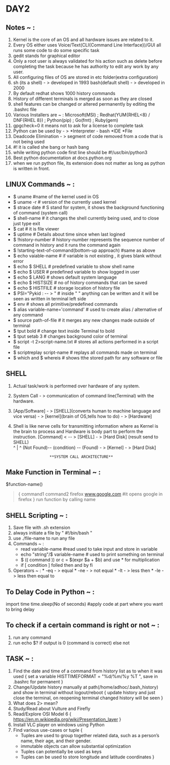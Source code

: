# DAY2
## Notes ~ :
  1. Kernel is the core of an OS and all hardware issues are related to it.
  2. Every OS either uses Voice/Text(CLI{Command Line Interface})/GUI all runs some code to do some specific task
  3. gedit stands for graphical editor
  4. Only a root user is always validated for his action such as delete before completing the task because he has authority to edit any work by any user.
  5. All configuring files of OS are stored in etc folder(extra configuration)
  6. sh (its a shell) - > developed in 1993   bash(default shell) - > developed in 2000
  7. By default redhat shows 1000 history commands
  8. History of different terminals is merged as soon as they are closed
  9. shell features can be changed or altered permanently by editing the .bashrc file
  10. Various Installers are ~ :
    Microsoft(MSI) ; Redhat(YUM{RHEL<8} / DNF{RHEL 8}) ; Python(pip) ; Go(fmt) ; Ruby(gem)
  11. gpgcheck=0 it means not to ask for a license to complete task
  12. Python can be used by - > *Interpreter - bash
                               *IDE
                               *File
  13. Deadcode Elimination - > segment of code removed from a code that is not being used  
  14. #!  it is called she bang or hash bang
  15. while writing python code first line should be
      #!/usr/bin/python3
  16. Best python documentation at docs.python.org
  17. when we run python file, its extension does not matter as long as python is written in front.
## LINUX Commands ~ :
  * $ uname                                 #name of the kernel used in OS
  * $ uname -r                              # version of the currently used kernel
  * $ strace date                           # S stand for system, it shows the background functioning of command (system call)
  * $ shell-name                            # it changes the shell currently being used, and to close just type exit
  * $ cat                                   # it is file viewer
  * $ uptime                                # Details about time since when last logined
  * $ !history-number                       # history-number represents the sequence number of command in history and it runs the command again
  * $ !starting-text-of-command(bottom-up approach) #same as above
  * $ echo vaiable-name                     # if variable is not existing , it gives blank without error
  * $ echo $ SHELL                          # predefined variable to show shell name
  * $ echo $ USER                           # predefined variable to show logged in user
  * $ echo $ LANG                           # shows default system language
  * $ echo $ HISTSIZE                       # no of history commands that can be saved
  * $ echo $ HISTFILE                       # storage location of history file
  * $ PSI="Pykid : -- > "                   # inside " " anything can be written and it will be seen as written in terminal left side
  * $ env                                   # shows all primitive/predefined commands
  * $ alias variable-name='command'         # used to create alias / alternative of any command
  * $ source path-of-file                   # it merges any new changes made outside of terminal
  * $ tput bold                             # change text inside Terminal to bold
  * $ tput setab 3                          # changes background color of terminal
  * $ script -t 2>script-name.txt           # stores all actions performed in a script file
  * $ scriptreplay script-name              # replays all commands made on terminal
  * $ which  and $ whereis                  # shows tthe stored path for any software or file
## SHELL
  1. Actual task/work is performed over hardware of any system.
  2. System Call - > communication of command line(Terminal) with the hardware.
  3. [App/Software] - > [SHELL](converts human to machine language and vice versa) - > [kernel](brain of OS,tells how to do) - > [Hardware]
  4. Shell is like nerve cells for transmitting information where as Kernel is the brain to process and Hardware is body part to perform the instruction.
    [Command] < -- > [SHELL] - > [Hard Disk]            (result send to SHELL)  
                       ^               |                        ^
                    (Not Found)-- (condition) -- (Found) - > [Kernel] - > [Hard Disk]
                    
                         **SYSTEM CALL ARCHITECTURE**
## Make Function in Terminal ~ :
  $function-name()
  > {
    command1
    command2
    firefox www.google.com                #it opens google in firefox
    }
    run function by calling name
    
## SHELL Scripting ~ :
  1. Save file with .sh extension
  2. always initiate a file by " #!/bin/bash "
  3. use ./file-name to run any file
  4. Commands ~ :
      * read variable-name               #read used to take input and store in variable
      * echo "string"/$ variable-name    # used to print something on terminal
      * $ (( command )) or  c = $(expr $a + $b) and use \* for multiplication
      * if [ condition ] folled then and by fi
  5. Operators ~ :
    * -eq - > equal
    * -ne - > not equal
    * -lt - > less then
    * -le - > less then equal to
    
## To Delay Code in Python ~ :
  import time
  time.sleep(No of seconds)           #apply code at part where you want to bring delay
  
## To check if a certain command is right or not ~ :
  1. run any command
  2. run echo $?
     if output is 0 (command is correct) else not
    
  
## TASK ~ :
  1. Find the date and time of a command from history list as to when it was used
     { set a variable HISTTIMEFORMAT = "%d/%m/%y %T ", save in .bashrc for permanent }
  2. Change/Update history manually at path(/home/adhoc/.bash_history) and show in terminal without logout/reboot
     { update history and just close the terminal, on reopening terminal changed history will be seen }
  3. What does 2> mean?
  4. Study/Read about Vulture and Firefly
  5. Read/Explore OSI Model 6
     { https://en.m.wikipedia.org/wiki/Presentation_layer }
  6. Install VLC player on windows using Python
  7. Find various use-cases or tuple
     { 
       * Tuples are used to group together related data, such as a person’s name, their age, and their gender.
       * immutable objects can allow substantial optimization
       * Tuples can potentially be used as keys
       * Tuples can be used to store longitude and latitude coordinates
     }
